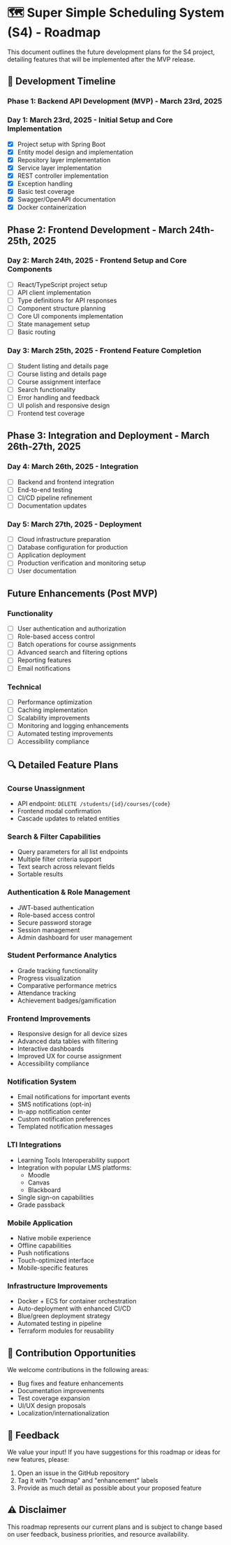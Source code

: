 # 🗺️ Super Simple Scheduling System (S4) - Roadmap

This document outlines the future development plans for the S4 project, detailing features that will be implemented after the MVP release.

## 📅 Development Timeline

### Phase 1: Backend API Development (MVP) - March 23rd, 2025

### Day 1: March 23rd, 2025 - Initial Setup and Core Implementation
- [x] Project setup with Spring Boot
- [x] Entity model design and implementation
- [x] Repository layer implementation
- [x] Service layer implementation
- [x] REST controller implementation
- [x] Exception handling
- [x] Basic test coverage
- [x] Swagger/OpenAPI documentation
- [x] Docker containerization

## Phase 2: Frontend Development - March 24th-25th, 2025

### Day 2: March 24th, 2025 - Frontend Setup and Core Components
- [ ] React/TypeScript project setup
- [ ] API client implementation
- [ ] Type definitions for API responses
- [ ] Component structure planning
- [ ] Core UI components implementation
- [ ] State management setup
- [ ] Basic routing

### Day 3: March 25th, 2025 - Frontend Feature Completion
- [ ] Student listing and details page
- [ ] Course listing and details page
- [ ] Course assignment interface
- [ ] Search functionality
- [ ] Error handling and feedback
- [ ] UI polish and responsive design
- [ ] Frontend test coverage

## Phase 3: Integration and Deployment - March 26th-27th, 2025

### Day 4: March 26th, 2025 - Integration
- [ ] Backend and frontend integration
- [ ] End-to-end testing
- [ ] CI/CD pipeline refinement
- [ ] Documentation updates

### Day 5: March 27th, 2025 - Deployment
- [ ] Cloud infrastructure preparation
- [ ] Database configuration for production
- [ ] Application deployment
- [ ] Production verification and monitoring setup
- [ ] User documentation

## Future Enhancements (Post MVP)

### Functionality
- [ ] User authentication and authorization
- [ ] Role-based access control
- [ ] Batch operations for course assignments
- [ ] Advanced search and filtering options
- [ ] Reporting features
- [ ] Email notifications

### Technical
- [ ] Performance optimization
- [ ] Caching implementation
- [ ] Scalability improvements
- [ ] Monitoring and logging enhancements
- [ ] Automated testing improvements
- [ ] Accessibility compliance

## 🔍 Detailed Feature Plans

### Course Unassignment
- API endpoint: `DELETE /students/{id}/courses/{code}`
- Frontend modal confirmation
- Cascade updates to related entities

### Search & Filter Capabilities
- Query parameters for all list endpoints
- Multiple filter criteria support
- Text search across relevant fields
- Sortable results

### Authentication & Role Management
- JWT-based authentication
- Role-based access control
- Secure password storage
- Session management
- Admin dashboard for user management

### Student Performance Analytics
- Grade tracking functionality
- Progress visualization
- Comparative performance metrics
- Attendance tracking
- Achievement badges/gamification

### Frontend Improvements
- Responsive design for all device sizes
- Advanced data tables with filtering
- Interactive dashboards
- Improved UX for course assignment
- Accessibility compliance

### Notification System
- Email notifications for important events
- SMS notifications (opt-in)
- In-app notification center
- Custom notification preferences
- Templated notification messages

### LTI Integrations
- Learning Tools Interoperability support
- Integration with popular LMS platforms:
  - Moodle
  - Canvas
  - Blackboard
- Single sign-on capabilities
- Grade passback

### Mobile Application
- Native mobile experience
- Offline capabilities
- Push notifications
- Touch-optimized interface
- Mobile-specific features

### Infrastructure Improvements
- Docker + ECS for container orchestration
- Auto-deployment with enhanced CI/CD
- Blue/green deployment strategy
- Automated testing in pipeline
- Terraform modules for reusability

## 🤝 Contribution Opportunities

We welcome contributions in the following areas:
- Bug fixes and feature enhancements
- Documentation improvements
- Test coverage expansion
- UI/UX design proposals
- Localization/internationalization

## 📝 Feedback

We value your input! If you have suggestions for this roadmap or ideas for new features, please:
1. Open an issue in the GitHub repository
2. Tag it with "roadmap" and "enhancement" labels
3. Provide as much detail as possible about your proposed feature

## ⚠️ Disclaimer

This roadmap represents our current plans and is subject to change based on user feedback, business priorities, and resource availability. 